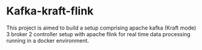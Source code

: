 # Kafka-kraft-flink
This project is aimed to build a setup comprising apache kafka (Kraft mode) 3 broker 2 controller setup with apache flink for real time data processing running in a docker environment.
